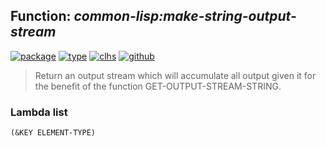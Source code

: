 ## Function: ***common-lisp:make-string-output-stream***
[![package](https://img.shields.io/badge/Package-COMMON--LISP-5f9ea0.svg?style=social&colorA=999999)](../) [![type](https://img.shields.io/badge/Type-Function-5f9ea0.svg?style=social&colorA=999999)](../#function) [![clhs](https://img.shields.io/badge/CLHS-MAKE--STRING--OUTPUT--STREAM-5f9ea0.svg?style=social&colorA=999999)](http://www.lispworks.com/documentation/HyperSpec/Body/f_mk_s_2.htm) [![github](https://img.shields.io/badge/GitHub-View_the_source-5f9ea0.svg?style=social&colorA=999999&logo=github)](https://github.com/sbcl/sbcl/blob/master/src/code/stream.lisp/) 

> Return an output stream which will accumulate all output given it for the
> benefit of the function GET-OUTPUT-STREAM-STRING.

### Lambda list
```
(&KEY ELEMENT-TYPE)
```
